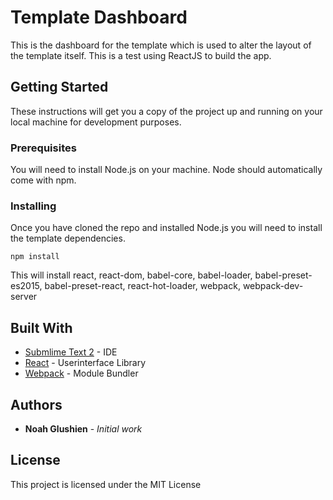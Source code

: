 # Template Dashboard

This is the dashboard for the template which is used to alter the layout of the template itself. This is a test using ReactJS to build the app.

## Getting Started

These instructions will get you a copy of the project up and running on your local machine for development purposes. 

### Prerequisites

You will need to install Node.js on your machine. Node should automatically come with npm.

### Installing

Once you have cloned the repo and installed Node.js you will need to install the template dependencies.

```
npm install
```


This will install react, react-dom, babel-core, babel-loader, babel-preset-es2015, babel-preset-react, react-hot-loader, webpack, webpack-dev-server

## Built With

* [Submlime Text 2](https://www.sublimetext.com/) - IDE
* [React](https://facebook.github.io/react/) - Userinterface Library
* [Webpack](https://webpack.github.io/) - Module Bundler

## Authors

* **Noah Glushien** - *Initial work*

## License

This project is licensed under the MIT License
